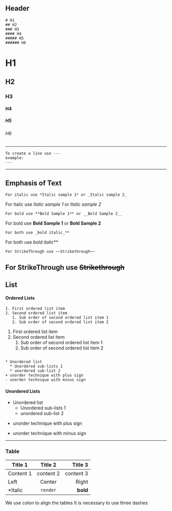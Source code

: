 ## Header
```
# H1
## H2
### H3
#### H4
##### H5
###### H6
```

# H1
## H2
### H3
#### H4
##### H5
###### H6
---
```
To create a line use ---
example:
---
```
---

## Emphasis of Text

```
For italic use *Italic sample 1* or _Italic sample 2_
```

For italic use *Italic sample 1* or _Italic sample 2_

```
For bold use **Bold Sample 1** or __Bold Sample 2__
```
For bold use **Bold Sample 1** or __Bold Sample 2__
```
For both use _bold italic_**
```
For both use _bold italic_**

```
For StrikeThrough use ~~Strikethrough~~
```
For StrikeThrough use ~~Strikethrough~~
---

## List
#### Ordered Lists
```
1. First ordered list item
2. Second ordered list item
   1. Sub order of second ordered list item 1
   2. Sub order of second ordered list item 2
```

1. First ordered list item
2. Second ordered list item
   1. Sub order of second ordered list item 1
   2. Sub order of second ordered list item 2
```

* Unordered list 
  * Unordered sub-lists 1
  * unordered sub-list 2
+ unorder technique with plus sign
- unorder technique with minus sign
```

#### Unordered Lists
* Unordered list 
  * Unordered sub-lists 1
  * unordered sub-list 2
+ unorder technique with plus sign
- unorder technique with minus sign
---

### Table

| Title 1 | Title 2 | Title 3 |
| ------- | :-----:| ------: |
| Content 1 | content 2 | content 3 |
| Left | Center | Right |
| *Italic | `render` | **bold** |


We use colon to align the tables
It is necessary to use three dashes




